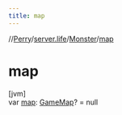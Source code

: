 ```yaml
---
title: map
---
```

//[Perry](../../../index.html)/[server.life](../index.html)/[Monster](index.html)/[map](map.html)



# map



[jvm]\
var [map](map.html): [GameMap](../../server.maps/-game-map/index.html)? = null




